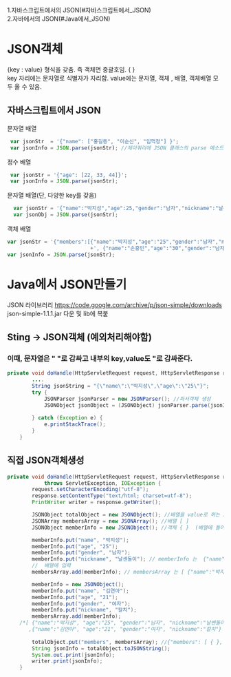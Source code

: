 1.자바스크립트에서의 JSON(#자바스크립트에서_JSON) <br>
2.자바에서의 JSON(#Java에서_JSON) <br>

# JSON객체
{key : value} 형식을 갖춤. 즉 객체면 중괄호임. { } <br>
key 자리에는 문자열로 식별자가 자리함. value에는 문자열, 객체 , 배열, 객체배열 모두 올 수 있음.

## 자바스크립트에서 JSON
문자열 배열
~~~javascript
 var jsonStr  = '{"name": ["홍길동", "이순신", "임꺽정"] }';          
 var jsonInfo = JSON.parse(jsonStr); //제이쿼리에 JSON 클래스의 parse 메소드를 사용하여 JSON객체로 손쉽게 변형한다.
~~~

정수 배열
~~~javascript
 var jsonStr = '{"age": [22, 33, 44]}';  
 var jsonInfo = JSON.parse(jsonStr);
~~~

문자열 배열(단, 다양한 key를 갖음)
~~~javascript
  var jsonStr = '{"name":"박지성","age":25,"gender":"남자","nickname":"날센돌이"}';
  var jsonObj = JSON.parse(jsonStr);
~~~

객체 배열
~~~javascript
var jsonStr = '{"members":[{"name":"박지성","age":"25","gender":"남자","nickname":"날센돌이"}'
	    	               +', {"name":"손흥민","age":"30","gender":"남자","nickname":"탱크"}] }';
var jsonInfo = JSON.parse(jsonStr);
~~~

# Java에서 JSON만들기
JSON 라이브러리 https://code.google.com/archive/p/json-simple/downloads<br>
json-simple-1.1.1.jar 다운 및 lib에 복붙
## Sting -> JSON객체  (예외처리해야함)
### 이때, 문자열은 " "로 감싸고 내부의 key,value도 \"로 감싸준다.
~~~java
private void doHandle(HttpServletRequest request, HttpServletResponse response) throws ServletException, IOException {
		....
		String jsonString = "{\"name\":\"박지성\",\"age\":\"25\"}";
		try {
			JSONParser jsonParser = new JSONParser(); //파서객체 생성
			JSONObject jsonObject = (JSONObject) jsonParser.parse(jsonInfo);
		
		} catch (Exception e) {
			e.printStackTrace();
		}
	}
~~~
## 직접 JSON객체생성
~~~java
private void doHandle(HttpServletRequest request, HttpServletResponse response)
			throws ServletException, IOException {
		request.setCharacterEncoding("utf-8");
		response.setContentType("text/html; charset=utf-8");
		PrintWriter writer = response.getWriter();

		JSONObject totalObject = new JSONObject(); //배열을 value로 하는 JSON {"key" : [  ] }
		JSONArray membersArray = new JSONArray(); //배열 [ ]
		JSONObject memberInfo = new JSONObject(); //객체 { }  (배열에 들어갈 요소)

		memberInfo.put("name", "박지성");
		memberInfo.put("age", "25");
		memberInfo.put("gender", "남자");
		memberInfo.put("nickname", "날센돌이"); // memberInfo 는  {"name":"박지성", "age":"25", "gender":"남자", "nickname":"날쎈돌이"}
        //  배열에 입력
		membersArray.add(memberInfo); // membersArray 는 [ {"name":"박지성", "age":"25", "gender":"남자", "nickname":"날쎈돌이"} ]

		memberInfo = new JSONObject();
		memberInfo.put("name", "김연아");
		memberInfo.put("age", "21");
		memberInfo.put("gender", "여자");
		memberInfo.put("nickname", "칼치");
		membersArray.add(memberInfo);  
    /*[ {"name":"박지성", "age":"25", "gender":"남자", "nickname":"날쎈돌이"} 
       ,{"name":"김연아", "age":"21", "gender":"여자", "nickname":"칼치"} ] */
		
		totalObject.put("members", membersArray); //{"members": [ { }, { } ]}
		String jsonInfo = totalObject.toJSONString();
		System.out.print(jsonInfo);
		writer.print(jsonInfo);
	}
~~~


